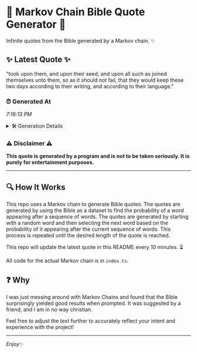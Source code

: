 # 📖 Markov Chain Bible Quote Generator 📖

Infinite quotes from the Bible generated by a Markov chain. ✨

## ✨ Latest Quote ✨
"took upon them, and upon their seed, and upon all such as joined themselves unto them, so as it should not fail, that they would keep these two days according to their writing, and according to their language."

### ⏰ Generated At
*7:16:13 PM*

<details>
    <summary>🛠️ Generation Details</summary>
    <p>
        <strong>🌱 Seed:</strong> took<br>
        <strong>🔄 Iterations:</strong> 37<br>
        <strong>📜 Context History:</strong><br>[ took ]: upon<br>[ took, upon ]: them,<br>[ took, upon, them, ]: and<br>[ took, upon, them,, and ]: upon<br>[ took, upon, them,, and, upon ]: their<br>[ took, upon, them,, and, upon, their ]: seed,<br>[ upon, them,, and, upon, their, seed, ]: and<br>[ them,, and, upon, their, seed,, and ]: upon<br>[ and, upon, their, seed,, and, upon ]: all<br>[ upon, their, seed,, and, upon, all ]: such<br>[ their, seed,, and, upon, all, such ]: as<br>[ seed,, and, upon, all, such, as ]: joined<br>[ and, upon, all, such, as, joined ]: themselves<br>[ upon, all, such, as, joined, themselves ]: unto<br>[ all, such, as, joined, themselves, unto ]: them,<br>[ such, as, joined, themselves, unto, them, ]: so<br>[ as, joined, themselves, unto, them,, so ]: as<br>[ joined, themselves, unto, them,, so, as ]: it<br>[ themselves, unto, them,, so, as, it ]: should<br>[ unto, them,, so, as, it, should ]: not<br>[ them,, so, as, it, should, not ]: fail,<br>[ so, as, it, should, not, fail, ]: that<br>[ as, it, should, not, fail,, that ]: they<br>[ it, should, not, fail,, that, they ]: would<br>[ should, not, fail,, that, they, would ]: keep<br>[ not, fail,, that, they, would, keep ]: these<br>[ fail,, that, they, would, keep, these ]: two<br>[ that, they, would, keep, these, two ]: days<br>[ they, would, keep, these, two, days ]: according<br>[ would, keep, these, two, days, according ]: to<br>[ keep, these, two, days, according, to ]: their<br>[ these, two, days, according, to, their ]: writing,<br>[ two, days, according, to, their, writing, ]: and<br>[ days, according, to, their, writing,, and ]: according<br>[ according, to, their, writing,, and, according ]: to<br>[ to, their, writing,, and, according, to ]: their<br>[ their, writing,, and, according, to, their ]: language.<br>
    </p>
</details>

### ⚠️ Disclaimer ⚠️
**This quote is generated by a program and is not to be taken seriously. It is purely for entertainment purposes.**

---

## 🔍 How It Works

This repo uses a Markov chain to generate Bible quotes. The quotes are generated by using the Bible as a dataset to find the probability of a word appearing after a sequence of words. The quotes are generated by starting with a random word and then selecting the next word based on the probability of it appearing after the current sequence of words. This process is repeated until the desired length of the quote is reached.

This repo will update the latest quote in this README every 10 minutes. ⏳

All code for the actual Markov chain is in `index.ts`.

## ❓ Why

I was just messing around with Markov Chains and found that the Bible surprisingly yielded good results when prompted. 
It was suggested by a friend, and I am in no way christian.

Feel free to adjust the text further to accurately reflect your intent and experience with the project!

---

*Enjoy*✨
